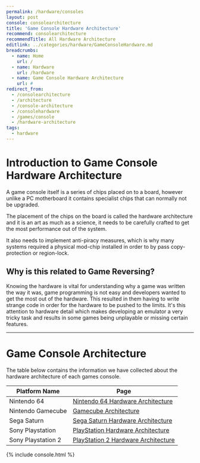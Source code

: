 ```yaml
---
permalink: /hardware/consoles
layout: post
console: consolearchitecture
title: 'Game Console Hardware Architecture'
recommend: consolearchitecture
recommendTitle: All Hardware Architecture
editlink: ../categories/hardware/GameConsoleHardware.md
breadcrumbs:
  - name: Home
    url: /
  - name: Hardware
    url: /hardware
  - name: Game Console Hardware Architecture
    url: #
redirect_from:
  - /consolearchitecture
  - /architecture
  - /console-architecture
  - /consolehardware
  - /games/console
  - /hardware-architecture
tags:
  - hardware
---
```


<h1>Introduction to Game Console Hardware Architecture </h1>
A game console itself is a series of chips placed on to a board, however unlike a PC motherboard it contains specialist chips that can normally not be upgraded.

The placement of the chips on the board is called the hardware architecture and it is an art as much as a science, it needs to be carefully crafted to get the most performance out of the system.

It also needs to implement anti-piracy measures, which is why many systems required a physical mod-chip installed in order to by pass copy-protection or region-lock.

## Why is this related to Game Reversing?
Knowing the hardware is vital for understanding why a game was written the way it was, game programming is not easy and developers wanted to get the most out of the hardware.
This resulted in them having to write strange code in order for the hardware to be pushed to the limits.
It's this attention to hardware detail which makes developing an emulator a very tricky task and results in some games being unplayable or missing certain features.

---
# Game Console Architecture 
The table below contains the information we have collected about the hardware architecture of each games console.

Platform Name | Page
---|---
Nintendo 64 | [Nintendo 64 Hardware Architecture](https://www.retroreversing.com/n64-hardware-architecture/)
Nintendo Gamecube | [Gamecube Architecture](https://www.retroreversing.com/gamecube-architecture)
Sega Saturn | [Sega Saturn Hardware Architecture](https://www.retroreversing.com/saturn-architecture)
Sony Playstation | [PlayStation Hardware Architecture](https://www.retroreversing.com/playStation-architecture)
Sony Playstation 2 | [PlayStation 2 Hardware Architecture](https://www.retroreversing.com/playStation-2-architecture)

<div>
{% include console.html %}
</div>
